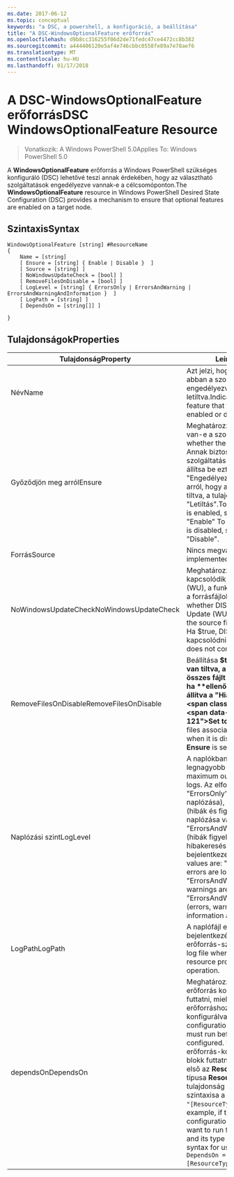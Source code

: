 ```yaml
---
ms.date: 2017-06-12
ms.topic: conceptual
keywords: "a DSC, a powershell, a konfiguráció, a beállítása"
title: "A DSC-WindowsOptionalFeature erőforrás"
ms.openlocfilehash: d9b8cc316255f06d2de71fedc47ce4472cc8b382
ms.sourcegitcommit: a444406120e5af4e746cbbc0558fe89a7e78aef6
ms.translationtype: MT
ms.contentlocale: hu-HU
ms.lasthandoff: 01/17/2018
---
```

# <a name="dsc-windowsoptionalfeature-resource"></a><span data-ttu-id="29c62-103">A DSC-WindowsOptionalFeature erőforrás</span><span class="sxs-lookup"><span data-stu-id="29c62-103">DSC WindowsOptionalFeature Resource</span></span>

> <span data-ttu-id="29c62-104">Vonatkozik: A Windows PowerShell 5.0</span><span class="sxs-lookup"><span data-stu-id="29c62-104">Applies To: Windows PowerShell 5.0</span></span>

<span data-ttu-id="29c62-105">A **WindowsOptionalFeature** erőforrás a Windows PowerShell szükséges konfiguráló (DSC) lehetővé teszi annak érdekében, hogy az választható szolgáltatások engedélyezve vannak-e a célcsomóponton.</span><span class="sxs-lookup"><span data-stu-id="29c62-105">The **WindowsOptionalFeature** resource in Windows PowerShell Desired State Configuration (DSC) provides a mechanism to ensure that optional features are enabled on a target node.</span></span>

## <a name="syntax"></a><span data-ttu-id="29c62-106">Szintaxis</span><span class="sxs-lookup"><span data-stu-id="29c62-106">Syntax</span></span>

```
WindowsOptionalFeature [string] #ResourceName
{
    Name = [string]
    [ Ensure = [string] { Enable | Disable }  ]
    [ Source = [string] ]
    [ NoWindowsUpdateCheck = [bool] ]
    [ RemoveFilesOnDisable = [bool] ]
    [ LogLevel = [string] { ErrorsOnly | ErrorsAndWarning | ErrorsAndWarningAndInformation }  ]
    [ LogPath = [string] ]
    [ DependsOn = [string[]] ]
    
}
```

## <a name="properties"></a><span data-ttu-id="29c62-107">Tulajdonságok</span><span class="sxs-lookup"><span data-stu-id="29c62-107">Properties</span></span>

|  <span data-ttu-id="29c62-108">Tulajdonság</span><span class="sxs-lookup"><span data-stu-id="29c62-108">Property</span></span>  |  <span data-ttu-id="29c62-109">Leírás</span><span class="sxs-lookup"><span data-stu-id="29c62-109">Description</span></span>   | 
|---|---| 
| <span data-ttu-id="29c62-110">Név</span><span class="sxs-lookup"><span data-stu-id="29c62-110">Name</span></span>| <span data-ttu-id="29c62-111">Azt jelzi, hogy biztos szeretne lenni abban a szolgáltatás neve engedélyezve vagy letiltva.</span><span class="sxs-lookup"><span data-stu-id="29c62-111">Indicates the name of the feature that you want to ensure is enabled or disabled.</span></span>| 
| <span data-ttu-id="29c62-112">Győződjön meg arról</span><span class="sxs-lookup"><span data-stu-id="29c62-112">Ensure</span></span>| <span data-ttu-id="29c62-113">Meghatározza, hogy engedélyezve van-e a szolgáltatás.</span><span class="sxs-lookup"><span data-stu-id="29c62-113">Specifies whether the feature is enabled.</span></span> <span data-ttu-id="29c62-114">Annak biztosításához, hogy a szolgáltatás engedélyezve van, állítsa be ezt a tulajdonságot "Engedélyezés" Győződjön meg arról, hogy a szolgáltatás le van tiltva, a tulajdonság értéke "Letiltás".</span><span class="sxs-lookup"><span data-stu-id="29c62-114">To ensure that the feature is enabled, set this property to "Enable" To ensure that the feature is disabled, set the property to "Disable".</span></span>|
| <span data-ttu-id="29c62-115">Forrás</span><span class="sxs-lookup"><span data-stu-id="29c62-115">Source</span></span>| <span data-ttu-id="29c62-116">Nincs megvalósítva.</span><span class="sxs-lookup"><span data-stu-id="29c62-116">Not implemented.</span></span>|
| <span data-ttu-id="29c62-117">NoWindowsUpdateCheck</span><span class="sxs-lookup"><span data-stu-id="29c62-117">NoWindowsUpdateCheck</span></span>| <span data-ttu-id="29c62-118">Meghatározza, hogy DISM kapcsolódik-e a Windows Update (WU), a funkció engedélyezéséhez a forrásfájlok keresésekor.</span><span class="sxs-lookup"><span data-stu-id="29c62-118">Specifies whether DISM contacts Windows Update (WU) when searching for the source files to enable a feature.</span></span> <span data-ttu-id="29c62-119">Ha $true, DISM nem tud kapcsolódni a WU.</span><span class="sxs-lookup"><span data-stu-id="29c62-119">If $true, DISM does not contact WU.</span></span>|
| <span data-ttu-id="29c62-120">RemoveFilesOnDisable</span><span class="sxs-lookup"><span data-stu-id="29c62-120">RemoveFilesOnDisable</span></span>| <span data-ttu-id="29c62-121">Beállítása **$true** eltávolítja, ha le van tiltva, a szolgáltatás társított összes fájlt (Ez azt jelenti, hogy ha **ellenőrizze, hogy** be van állítva a "Hiányzik").</span><span class="sxs-lookup"><span data-stu-id="29c62-121">Set to **$true** to remove all files associated with the feature when it is disabled (that is, when **Ensure** is set to "Absent").</span></span>|
| <span data-ttu-id="29c62-122">Naplózási szint</span><span class="sxs-lookup"><span data-stu-id="29c62-122">LogLevel</span></span>| <span data-ttu-id="29c62-123">A naplókban megjelenő legnagyobb kimeneti szintet.</span><span class="sxs-lookup"><span data-stu-id="29c62-123">The maximum output level shown in the logs.</span></span> <span data-ttu-id="29c62-124">Az elfogadott értékei: "ErrorsOnly" (csak a hibák naplózása), "ErrorsAndWarning" (hibák és figyelmeztetések naplózása van), és a "ErrorsAndWarningAndInformation" (hibák figyelmeztetések és hibakeresési információ bejelentkezett).</span><span class="sxs-lookup"><span data-stu-id="29c62-124">The accepted values are: "ErrorsOnly" (only errors are logged), "ErrorsAndWarning" (errors and warnings are logged), and "ErrorsAndWarningAndInformation" (errors, warnings, and debug information are logged).</span></span>|
| <span data-ttu-id="29c62-125">LogPath</span><span class="sxs-lookup"><span data-stu-id="29c62-125">LogPath</span></span>| <span data-ttu-id="29c62-126">A naplófájl elérési útja a kívánt való bejelentkezéshez a műveletet az erőforrás-szolgáltató.</span><span class="sxs-lookup"><span data-stu-id="29c62-126">The path to a log file where you want the resource provider to log the operation.</span></span>| 
| <span data-ttu-id="29c62-127">dependsOn</span><span class="sxs-lookup"><span data-stu-id="29c62-127">DependsOn</span></span>| <span data-ttu-id="29c62-128">Meghatározza, hogy egy másik erőforrás konfigurációjának kell futtatni, mielőtt ehhez az erőforráshoz van konfigurálva.</span><span class="sxs-lookup"><span data-stu-id="29c62-128">Specifies that the configuration of another resource must run before this resource is configured.</span></span> <span data-ttu-id="29c62-129">Például, ha az erőforrás-konfiguráció azonosítója blokk futtatni kívánt parancsfájl első az __ResourceName__ és annak típusa __ResourceType__, az e tulajdonság használatával szintaxisa a következő `DependsOn = "[ResourceType]ResourceName"`.</span><span class="sxs-lookup"><span data-stu-id="29c62-129">For example, if the ID of the resource configuration script block that you want to run first is __ResourceName__ and its type is __ResourceType__, the syntax for using this property is `DependsOn = "[ResourceType]ResourceName"`.</span></span>| 
 



